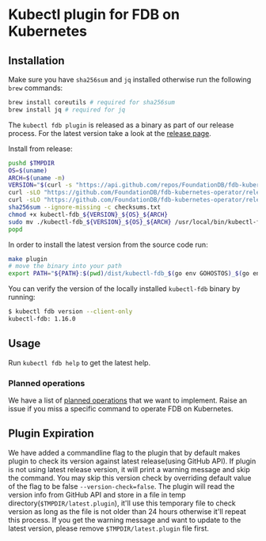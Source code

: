 # Kubectl plugin for FDB on Kubernetes

## Installation

Make sure you have `sha256sum` and `jq` installed otherwise run the following `brew` commands:

```bash
brew install coreutils # required for sha256sum
brew install jq # required for jq
```

The `kubectl fdb plugin` is released as a binary as part of our release process.
For the latest version take a look at the [release page](https://github.com/FoundationDB/fdb-kubernetes-operator/releases).

Install from release:

```bash
pushd $TMPDIR
OS=$(uname)
ARCH=$(uname -m)
VERSION="$(curl -s "https://api.github.com/repos/FoundationDB/fdb-kubernetes-operator/releases/latest" | jq -r '.tag_name')"
curl -sLO "https://github.com/FoundationDB/fdb-kubernetes-operator/releases/download/${VERSION}/checksums.txt"
curl -sLO "https://github.com/FoundationDB/fdb-kubernetes-operator/releases/download/${VERSION}/kubectl-fdb_${VERSION}_${OS}_${ARCH}"
sha256sum --ignore-missing -c checksums.txt
chmod +x kubectl-fdb_${VERSION}_${OS}_${ARCH}
sudo mv ./kubectl-fdb_${VERSION}_${OS}_${ARCH} /usr/local/bin/kubectl-fdb
popd
```

In order to install the latest version from the source code run:

```bash
make plugin
# move the binary into your path
export PATH="${PATH}:$(pwd)/dist/kubectl-fdb_$(go env GOHOSTOS)_$(go env GOARCH)"
```

You can verify the version of the locally installed `kubectl-fdb` binary by running:

```bash
$ kubectl fdb version --client-only
kubectl-fdb: 1.16.0
```

## Usage

Run `kubectl fdb help` to get the latest help.

### Planned operations

We have a list of [planned operations](https://github.com/FoundationDB/fdb-kubernetes-operator/issues?q=is%3Aissue+is%3Aopen+label%3Aplugin)
that we want to implement.
Raise an issue if you miss a specific command to operate FDB on Kubernetes.

## Plugin Expiration
We have added a commandline flag to the plugin that by default makes plugin to check its version against latest release(using GitHub API). If plugin is not using latest release version, it will print a warning message and skip the command. You may skip this version check by overriding default value of the flag to be false `--version-check=false`. The plugin will read the version info from GitHub API and store in a file in temp directory(`$TMPDIR/latest.plugin`), it'll use this temporary file to check version as long as the file is not older than 24 hours otherwise it'll repeat this process. If you get the warning message and want to update to the latest version, please remove `$TMPDIR/latest.plugin` file first.    
